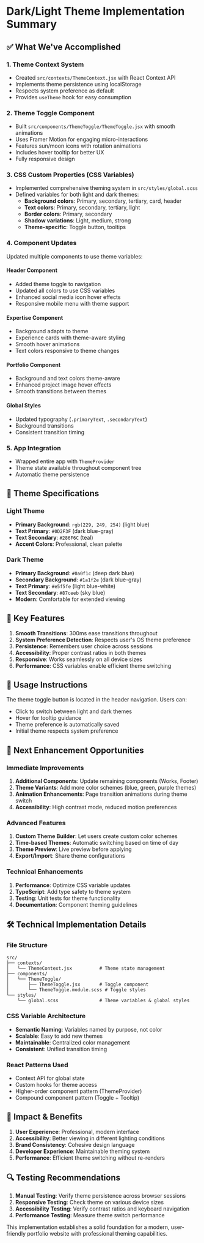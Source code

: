 # Dark/Light Theme Implementation Summary

## ✅ What We've Accomplished

### 1. **Theme Context System**
- Created `src/contexts/ThemeContext.jsx` with React Context API
- Implements theme persistence using localStorage
- Respects system preference as default
- Provides `useTheme` hook for easy consumption

### 2. **Theme Toggle Component**
- Built `src/components/ThemeToggle/ThemeToggle.jsx` with smooth animations
- Uses Framer Motion for engaging micro-interactions
- Features sun/moon icons with rotation animations
- Includes hover tooltip for better UX
- Fully responsive design

### 3. **CSS Custom Properties (CSS Variables)**
- Implemented comprehensive theming system in `src/styles/global.scss`
- Defined variables for both light and dark themes:
  - **Background colors**: Primary, secondary, tertiary, card, header
  - **Text colors**: Primary, secondary, tertiary, light
  - **Border colors**: Primary, secondary
  - **Shadow variations**: Light, medium, strong
  - **Theme-specific**: Toggle button, tooltips

### 4. **Component Updates**
Updated multiple components to use theme variables:

#### **Header Component**
- Added theme toggle to navigation
- Updated all colors to use CSS variables
- Enhanced social media icon hover effects
- Responsive mobile menu with theme support

#### **Expertise Component**
- Background adapts to theme
- Experience cards with theme-aware styling
- Smooth hover animations
- Text colors responsive to theme changes

#### **Portfolio Component**
- Background and text colors theme-aware
- Enhanced project image hover effects
- Smooth transitions between themes

#### **Global Styles**
- Updated typography (`.primaryText`, `.secondaryText`)
- Background transitions
- Consistent transition timing

### 5. **App Integration**
- Wrapped entire app with `ThemeProvider`
- Theme state available throughout component tree
- Automatic theme persistence

## 🎨 Theme Specifications

### **Light Theme**
- **Primary Background**: `rgb(229, 249, 254)` (light blue)
- **Text Primary**: `#0D2F3F` (dark blue-gray)
- **Text Secondary**: `#286F6C` (teal)
- **Accent Colors**: Professional, clean palette

### **Dark Theme**
- **Primary Background**: `#0a0f1c` (deep dark blue)
- **Secondary Background**: `#1a1f2e` (dark blue-gray)
- **Text Primary**: `#e5f5fe` (light blue-white)
- **Text Secondary**: `#87ceeb` (sky blue)
- **Modern**: Comfortable for extended viewing

## 🚀 Key Features

1. **Smooth Transitions**: 300ms ease transitions throughout
2. **System Preference Detection**: Respects user's OS theme preference
3. **Persistence**: Remembers user choice across sessions
4. **Accessibility**: Proper contrast ratios in both themes
5. **Responsive**: Works seamlessly on all device sizes
6. **Performance**: CSS variables enable efficient theme switching

## 📱 Usage Instructions

The theme toggle button is located in the header navigation. Users can:
- Click to switch between light and dark themes
- Hover for tooltip guidance
- Theme preference is automatically saved
- Initial theme respects system preference

## 🔄 Next Enhancement Opportunities

### **Immediate Improvements**
1. **Additional Components**: Update remaining components (Works, Footer)
2. **Theme Variants**: Add more color schemes (blue, green, purple themes)
3. **Animation Enhancements**: Page transition animations during theme switch
4. **Accessibility**: High contrast mode, reduced motion preferences

### **Advanced Features**
1. **Custom Theme Builder**: Let users create custom color schemes
2. **Time-based Themes**: Automatic switching based on time of day
3. **Theme Preview**: Live preview before applying
4. **Export/Import**: Share theme configurations

### **Technical Enhancements**
1. **Performance**: Optimize CSS variable updates
2. **TypeScript**: Add type safety to theme system
3. **Testing**: Unit tests for theme functionality
4. **Documentation**: Component theming guidelines

## 🛠️ Technical Implementation Details

### **File Structure**
```
src/
├── contexts/
│   └── ThemeContext.jsx          # Theme state management
├── components/
│   └── ThemeToggle/
│       ├── ThemeToggle.jsx       # Toggle component
│       └── ThemeToggle.module.scss # Toggle styles
└── styles/
    └── global.scss               # Theme variables & global styles
```

### **CSS Variable Architecture**
- **Semantic Naming**: Variables named by purpose, not color
- **Scalable**: Easy to add new themes
- **Maintainable**: Centralized color management
- **Consistent**: Unified transition timing

### **React Patterns Used**
- Context API for global state
- Custom hooks for theme access
- Higher-order component pattern (ThemeProvider)
- Compound component pattern (Toggle + Tooltip)

## 🎯 Impact & Benefits

1. **User Experience**: Professional, modern interface
2. **Accessibility**: Better viewing in different lighting conditions
3. **Brand Consistency**: Cohesive design language
4. **Developer Experience**: Maintainable theming system
5. **Performance**: Efficient theme switching without re-renders

## 🔍 Testing Recommendations

1. **Manual Testing**: Verify theme persistence across browser sessions
2. **Responsive Testing**: Check theme on various device sizes
3. **Accessibility Testing**: Verify contrast ratios and keyboard navigation
4. **Performance Testing**: Measure theme switch performance

This implementation establishes a solid foundation for a modern, user-friendly portfolio website with professional theming capabilities.